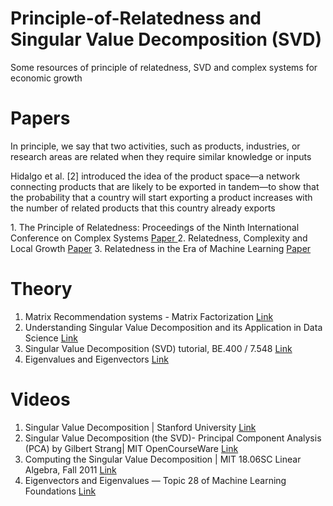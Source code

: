 # Principle-of-Relatedness and Singular Value Decomposition (SVD)
Some resources of principle of relatedness, SVD and complex systems for economic growth

# Papers
<p>In principle, we say that two activities, such as products, industries, or research areas are related when they require similar knowledge or inputs</p>
 <p>Hidalgo et al. [2] introduced the idea of the product space—a network connecting products that are likely to be exported in tandem—to show that the probability that  a country will start exporting a product increases with the number of related products that this country already exports </p>
1. The Principle of Relatedness: Proceedings of the Ninth International Conference on Complex Systems <a href="https://www.researchgate.net/publication/326562653_The_Principle_of_Relatedness_Proceedings_of_the_Ninth_International_Conference_on_Complex_Systems"> Paper </a>
2. Relatedness, Complexity and Local Growth <a href="https://docs.iza.org/dp12223.pdf">Paper</a>
3. Relatedness in the Era of Machine Learning <a href="https://arxiv.org/pdf/2103.06017.pdf">Paper</a>


# Theory
1. Matrix Recommendation systems - Matrix Factorization <a href="https://developers.google.com/machine-learning/recommendation/collaborative/matrix"> Link </a> 
2. Understanding Singular Value Decomposition and its Application in Data Science <a href="https://towardsdatascience.com/understanding-singular-value-decomposition-and-its-application-in-data-science-388a54be95d#:~:text=In%20linear%20algebra%2C%20the%20Singular,important%20applications%20in%20data%20science.">Link</a>
3. Singular Value Decomposition (SVD) tutorial, BE.400 / 7.548 <a href="https://web.mit.edu/be.400/www/SVD/Singular_Value_Decomposition.htm">Link</a>
4. Eigenvalues and Eigenvectors <a href="https://textbooks.math.gatech.edu/ila/eigenvectors.html">Link</a>

# Videos
1.  Singular Value Decomposition | Stanford University <a href="https://www.youtube.com/watch?v=P5mlg91as1c&ab_channel=MITOpenCourseWare">Link</a>
2.  Singular Value Decomposition (the SVD)- Principal Component Analysis (PCA) by  Gilbert Strang| MIT OpenCourseWare <a href="https://www.youtube.com/watch?v=mBcLRGuAFUk&ab_channel=MITOpenCourseWare">Link</a>
3.  Computing the Singular Value Decomposition | MIT 18.06SC Linear Algebra, Fall 2011 <a href="https://www.youtube.com/watch?v=cOUTpqlX-Xs&ab_channel=MITOpenCourseWare"> Link </a>
4. Eigenvectors and Eigenvalues — Topic 28 of Machine Learning Foundations  <a href="https://www.youtube.com/watch?v=AeIttlCdFXU">Link</a>


 
